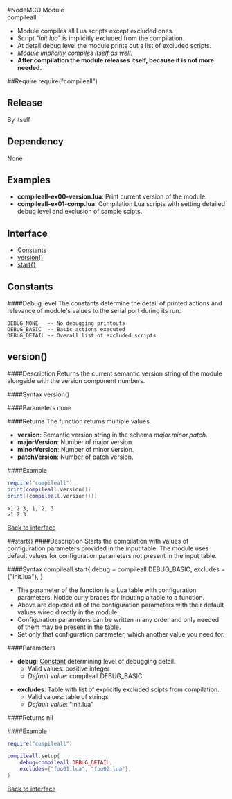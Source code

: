 #NodeMCU Module<br>compileall
- Module compiles all Lua scripts except excluded ones.
- Script "*init.lua*" is implicitly excluded from the compilation.
- At detail debug level the module prints out a list of excluded scripts.
- *Module implicitly compiles itself as well.*
- **After compilation the module releases itself, because it is not more needed.**


<a id="require"></a>
##Require
	require("compileall")

<a id="release"></a>
## Release
By itself

<a id="dependency"></a>
## Dependency
None

<a id="examples"></a>
## Examples
- **compileall-ex00-version.lua**: Print current version of the module.
- **compileall-ex01-comp.lua**: Compilation Lua scripts with setting detailed debug level and exclusion of sample scipts.



<a id="interface"></a>
## Interface
- [Constants](#Constants)
- [version()](#version)
- [start{}](#start)


<a id="Constants"></a>
## Constants

####Debug level
The constants determine the detail of printed actions and relevance of module's values to the serial port during its run.
```
DEBUG_NONE   -- No debugging printouts
DEBUG_BASIC  -- Basic actions executed
DEBUG_DETAIL -- Overall list of excluded scripts
```


<a id="version"></a>
## version()
####Description
Returns the current semantic version string of the module alongside with the version component numbers.

####Syntax
	version()

####Parameters
none

####Returns
The function returns multiple values.
- **version**: Semantic version string in the schema *major.minor.patch*.
- **majorVersion**: Number of major version.
- **minorVersion**: Number of minor version.
- **patchVersion**: Number of patch version.

####Example

```lua
require("compileall")
print(compileall.version())
print((compileall.version()))
```
	>1.2.3, 1, 2, 3
	>1.2.3

[Back to interface](#interface)

<a id="start"></a>
##start{}
####Description
Starts the compilation with values of configuration parameters provided in the input table. The module uses default values for configuration parameters not present in the input table.

####Syntax
	compileall.start{
		debug = compileall.DEBUG_BASIC,
		excludes = {"init.lua"},
	}

- The parameter of the function is a Lua table with configuration parameters. Notice curly braces for inputing a table to a function.
- Above are depicted all of the configuration parameters with their default values wired directly in the module.
- Configuration parameters can be written in any order and only needed of them may be present in the table.
- Set only that configuration parameter, which another value you need for.

####Parameters
<a id="debug"></a>
- **debug**: [Constant](#Constants) determining level of debugging detail.
	- Valid values: positive integer
	- *Default value*: compileall.DEBUG_BASIC


<a id="excludes"></a>
- **excludes**: Table with list of explicitly excluded scipts from compilation.
	- Valid values: table of strings
	- *Default value*: "init.lua"

####Returns
nil

####Example

```lua
require("compileall")

compileall.setup{
	debug=compileall.DEBUG_DETAIL,
	excludes={"foo01.lua", "foo02.lua"},
}
```

[Back to interface](#interface)
